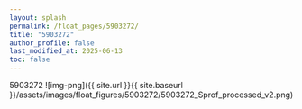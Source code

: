 ```yaml
---
layout: splash
permalink: /float_pages/5903272/
title: "5903272"
author_profile: false
last_modified_at: 2025-06-13
toc: false
---
```

 
5903272
![img-png]({{ site.url }}{{ site.baseurl }}/assets/images/float_figures/5903272/5903272_Sprof_processed_v2.png)